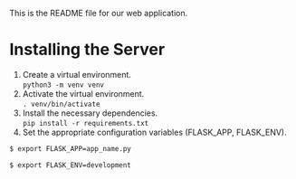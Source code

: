 This is the README file for our web application.

# Installing the Server
1. Create a virtual environment.  
`python3 -m venv venv`
2. Activate the virtual environment.  
`. venv/bin/activate`
3. Install the necessary dependencies.  
`pip install -r requirements.txt`
4. Set the appropriate configuration variables (FLASK_APP, FLASK_ENV).
```bash
$ export FLASK_APP=app_name.py

$ export FLASK_ENV=development
```